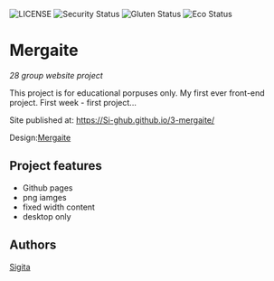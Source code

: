 ![LICENSE](https://img.shields.io/badge/license-MIT-blue.svg?style=flat-square)
![Security Status](https://img.shields.io/security-headers?label=Security&url=https%3A%2F%2Fgithub.com&style=flat-square)
![Gluten Status](https://img.shields.io/badge/Gluten-Free-green.svg)
![Eco Status](https://img.shields.io/badge/ECO-Friendly-green.svg)

# Mergaite

_28 group website project_

This project is for educational porpuses only. My first ever front-end project. First week - first project...

Site published at: https://Si-ghub.github.io/3-mergaite/

Design:[Mergaite](https://cdn.discordapp.com/attachments/648536139677958156/648860692459290634/unknown.png)


## Project features

- Github pages
- png iamges
- fixed width content
- desktop only

## Authors

[Sigita](https://github.com/Si-ghub)
